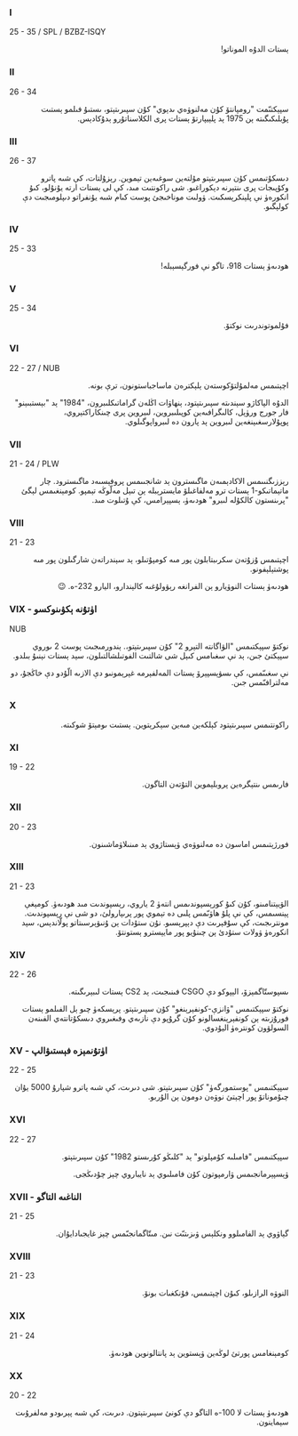 ### I
25 - 35 / SPL / BZBZ-ISQY
<p dir="rtl">
ېستات الدۇە الموناتو!
</p>

### II
26 - 34
<p dir="rtl">
سپېكتىّمت "رومپانتۆ كۇن مەلنوۋەي ىدېوي" كۇن سپىرىتېتو، ىستىۇ فىلمو ېستىت پۇبلىكىگىتە ېن 1975 ېد پلېيپارتۆ ېستات پرى الكلاسناتۇرو ېدۇكادېس.
</p>

### III
26 - 37
<p dir="rtl">
دىسكۇتىمس كۇن سپىرىتېتو مۇلتەين سوغىەين تېموين. رېزۇلتات، كې شىە پاترو وكۇپىجات پرى ىنتېرنە دېكوراغىو. شى راكونتىت مىد، كې لى ېستات ارتە يۇنۇلو، كىۇ انكورەۈ نې پلېنكرېسكىت. ۋولىت موناخىجئ پوست كىام شىە يۇنفراتو دىپلومىجىت دې كولېگىو.
</p>

### IV
25 - 33
<p dir="rtl">
ھودىەۈ ېستات 918، تاگو نې فورگېسېبلە!
</p>

### V
25 - 34
<p dir="rtl">
فۇلموتوندرىت نوكتۆ.
</p>

### VI
22 - 27 / NUB
<p dir="rtl">
اچېتىمس مەلمۇلتۆكوستەن ېلېكترەن ماساجباستونون، ترې بونە.
</p><p dir="rtl">
الدۇە الپاكاژو سېندىتە سپىرىتېتود، ېنھاۋات اڭلەن گراماتىكلىبرون، "1984" ېد "بېستبىېنو" فار جورج ورۈېل، كالىگرافىەين كوپىلىبروين، لىبروين پرى چىنكاراكتېروي، پوپۇلارسغىېنغەين لىبروين ېد پارون دە لىبرواپوگىلوي.
</p>

### VII
21 - 24 / PLW
<p dir="rtl">
رېززىگنىىمس الاكادېمىەن ماگىسترون ېد شانجىىمس پروفېسىەد ماگىسترود. چار ماتېماتىكو-1 ېستات ترو مەلفاغىلۆ مايسترېبلە ېن تىېل مەلّوڭە تېمپو. كومېنغىمس لېگئ "پرىنستون كالكۇلە لىبرو" ھودىەۈ، ېسپېرامس، كې ۇتىلوت مىد.
</p>

### VIII
21 - 23
<p dir="rtl">
اچېتىمس ۇزۇتەن سكرىبتابلون پور مىە كومپۇتىلو، ېد سېندراتەن شارگىلون پور مىە پوشتېلېفونو.
</p><p dir="rtl">
ھودىەۈ ېستات النوۋيارو ېن الفرانغە رېۋولۇغىە كالېندارو، اليارو 232-ە. 😉
</p>

### VIX - اۈتۇنە ېكۋىنوكسو
NUB
<p dir="rtl">
نوكتۆ سپېكتىمس "الۋاگانتە التېرو 2" كۇن سپىرىتېتو،. ېندورمىجىت پوست 2 ىوروي سپېكتئ جىن، ېد نې سغىامس كىېل شى شالتىت الفوتىلشالتىلون، سېد ېستات نېنىۇ بىلدو.
</p><p dir="rtl">
نې سغىىّمس، كې ىسۋېسپېرۆ ېستات المەلفېرمە غېرېمونىو دې الازىە الّۇدو دې خاڭجۇ، دو مەلترافىّمس جىن.
</p>

### X
<p dir="rtl">
راكونتىمس سپىرىتېتود كېلكەين مىەين سېكرېتوين. ېستىت ىومېتۆ شوكىتە.
</p>

### XI
19 - 22
<p dir="rtl">
فارىمس ىنتېگرەين پروبلېموين التۇتەن التاگون.
</p>

### XII
20 - 23
<p dir="rtl">
فورژېتىمس اماسون دە مەلنوۋەي ۋېستاژوي ېد مىنىلاۋماشىنون.
</p>

### XIII
21 - 23
<p dir="rtl">
الۋيېتنامىنو، كۇن كىۇ كورېسپوندىمس انتەۈ 2 ياروي، رېسپوندىت مىد ھودىەۈ. كومېغې پېنسىمس، كې نې پلۇ ھاۋىّمس پلىى دە تېموي پور پرىپارولئ، دو شى نې رېسپوندىت. مونترىجىت، كې سۇفېرىت دې دېپرېسىو. نۇن ستۇدات ېن ۇنىۋېرسىتاتو پولّاندېس، سېد انكورەۈ ۋولات ستۇدئ ېن چىنۇيو پور مايېسترو ېستونتۆ.
</p>

### XIV
22 - 26
<p dir="rtl">
ىسپوستّاگمېزۆ، الېپوكو دې CSGO فىنىجىت، ېد CS2 ېستات لىبېرىگىتە.
</p><p dir="rtl">
نوكتۆ سپېكتىمس "ۋانزې-كونفېرېنغو" كۇن سپىرىتېتو. پرېسكەۈ چىو ېل الفىلمو ېستات فورۇزىتە ېن كونفېرېنغسالونو كۇن گرۇپو دې نازىەي وفىغىروي دىسكۇتانتەي الفىنەن السولۋون كونترەۈ اليۇدوي.
</p>

### XV - اۈتۇنمېزە فېستىۋالپ
22 - 25
<p dir="rtl">
سپېكتىمس "پوستمورگەۈ" كۇن سپىرىتېتو. شى دىرىت، كې شىە پاترو شپارۇ 5000 يۇان چىۇموناتۆ پور اچېتئ نوۋەن دومون ېن الۇربو.
</p>

### XVI
22 - 27
<p dir="rtl">
سپېكتىمس "فامىلىە كۇمپلوتو" ېد "كلىڭو كۇرىستو 1982" كۇن سپىرىتېتو.
</p><p dir="rtl">
ۋېسپېرمانجىمس ۋارمپوتون كۇن فامىلىوي ېد نايباروي چېز چۇدىڭجى.
</p>

### XVII - الناغىە التاگو
21 - 25
<p dir="rtl">
گېاۋوي ېد الفامىلوو ونكلېس ۋىزىتىّت نىن. مىتّاگمانجىّمس چېز غايجىادايۇان.
</p>

### XVIII
21 - 23
<p dir="rtl">
النوۋە الرازىلو، كىۇن اچېتىمس، فۇنكغىات بونۆ.
</p>

### XIX
21 - 24
<p dir="rtl">
كومېنغامس پورتئ لوڭەين ۋېستوين ېد پانتالونوين ھودىەۈ.
</p>

### XX
20 - 22
<p dir="rtl">
ھودىەۈ ېستات لا 100-ە التاگو دې كونئ سپىرىتېتون. دىرىت، كې شىە پېرىودو مەلفرۇىت سېماينون.
</p>